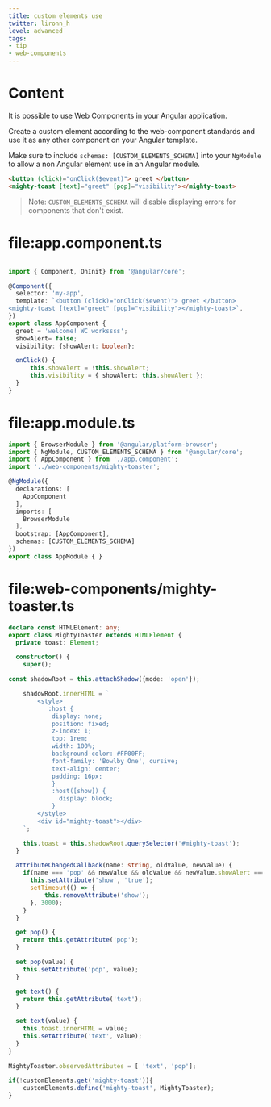 ```yaml
---
title: custom elements use
twitter: lironn_h
level: advanced
tags:
- tip
- web-components
---
```

# Content
It is possible to use Web Components in your Angular application.

Create a custom element according to the web-component standards and use it as any other component on your Angular template.

Make sure to include `schemas: [CUSTOM_ELEMENTS_SCHEMA]` into your `NgModule` to allow a non Angular element use in an Angular module.


```html
<button (click)="onClick($event)"> greet </button>
<mighty-toast [text]="greet" [pop]="visibility"></mighty-toast>
```

> Note: `CUSTOM_ELEMENTS_SCHEMA` will disable displaying errors for components that don't exist.

# file:app.component.ts
```typescript

import { Component, OnInit} from '@angular/core';

@Component({
  selector: 'my-app',
  template: `<button (click)="onClick($event)"> greet </button>
<mighty-toast [text]="greet" [pop]="visibility"></mighty-toast>`,
})
export class AppComponent {
  greet = 'welcome! WC workssss';
  showAlert= false;
  visibility: {showAlert: boolean};

  onClick() {
      this.showAlert = !this.showAlert;
      this.visibility = { showAlert: this.showAlert };
  }
}

```
# file:app.module.ts
```typescript
import { BrowserModule } from '@angular/platform-browser';
import { NgModule, CUSTOM_ELEMENTS_SCHEMA } from '@angular/core';
import { AppComponent } from './app.component';
import '../web-components/mighty-toaster';

@NgModule({
  declarations: [
    AppComponent
  ],
  imports: [
    BrowserModule
  ],
  bootstrap: [AppComponent],
  schemas: [CUSTOM_ELEMENTS_SCHEMA]
})
export class AppModule { }

```
# file:web-components/mighty-toaster.ts
```typescript
declare const HTMLElement: any;
export class MightyToaster extends HTMLElement {
  private toast: Element;

  constructor() {
    super();

const shadowRoot = this.attachShadow({mode: 'open'});

    shadowRoot.innerHTML = `
        <style>
           :host {
            display: none;
            position: fixed;
            z-index: 1;
            top: 1rem;
            width: 100%;
            background-color: #FF00FF;
            font-family: 'Bowlby One', cursive;
            text-align: center;
            padding: 16px;
            }
            :host([show]) {
              display: block;
            }
        </style>
        <div id="mighty-toast"></div>
    `;

    this.toast = this.shadowRoot.querySelector('#mighty-toast');
  }

  attributeChangedCallback(name: string, oldValue, newValue) {
    if(name === 'pop' && newValue && oldValue && newValue.showAlert === oldValue.showAlert) {
      this.setAttribute('show', 'true');
      setTimeout(() => {
          this.removeAttribute('show');
      }, 3000);
    }
  }

  get pop() {
    return this.getAttribute('pop');
  }

  set pop(value) {
    this.setAttribute('pop', value);
  }

  get text() {
    return this.getAttribute('text');
  }

  set text(value) {
    this.toast.innerHTML = value;
    this.setAttribute('text', value);
  }
}
  
MightyToaster.observedAttributes = [ 'text', 'pop'];

if(!customElements.get('mighty-toast')){
    customElements.define('mighty-toast', MightyToaster);
}
```
